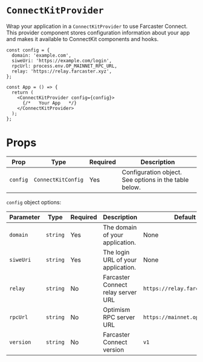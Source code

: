 # `ConnectKitProvider`

Wrap your application in a `ConnectKitProvider` to use Farcaster Connect. This provider component stores configuration information about your app and makes it available to ConnectKit components and hooks.

```tsx
const config = {
  domain: 'example.com',
  siweUri: 'https://example.com/login',
  rpcUrl: process.env.OP_MAINNET_RPC_URL,
  relay: 'https://relay.farcaster.xyz',
};

const App = () => {
  return (
    <ConnectKitProvider config={config}>
      {/*   Your App   */}
    </ConnectKitProvider>
  );
};
```

# Props

| Prop     | Type               | Required | Description                                           |
| -------- | ------------------ | -------- | ----------------------------------------------------- |
| `config` | `ConnectKitConfig` | Yes      | Configuration object. See options in the table below. |

`config` object options:

| Parameter | Type     | Required | Description                        | Default                       |
| --------- | -------- | -------- | ---------------------------------- | ----------------------------- |
| `domain`  | `string` | Yes      | The domain of your application.    | None                          |
| `siweUri` | `string` | Yes      | The login URL of your application. | None                          |
| `relay`   | `string` | No       | Farcaster Connect relay server URL | `https://relay.farcaster.xyz` |
| `rpcUrl`  | `string` | No       | Optimism RPC server URL            | `https://mainnet.optimism.io` |
| `version` | `string` | No       | Farcaster Connect version          | `v1`                          |
